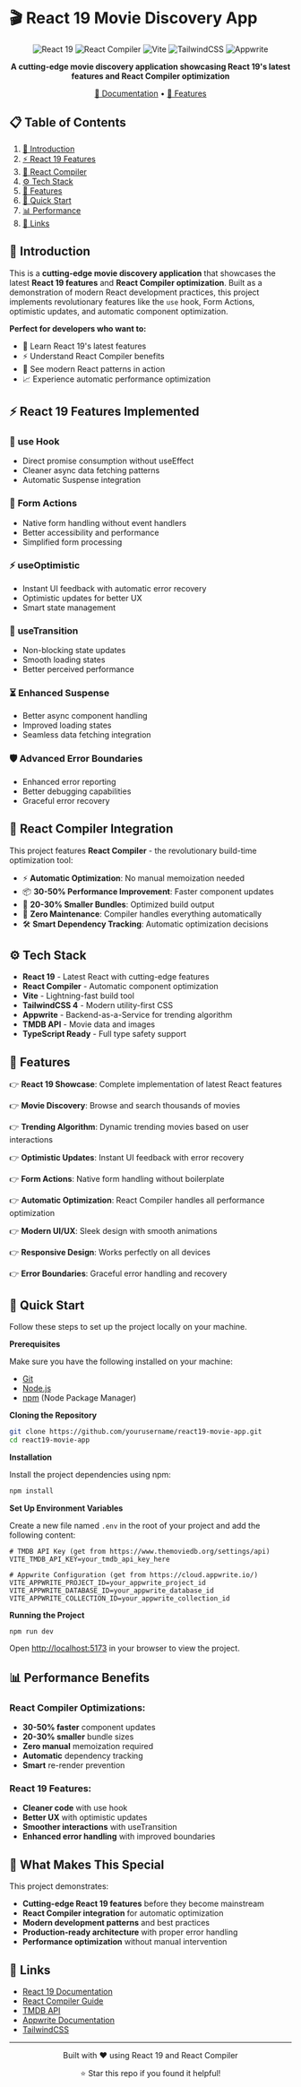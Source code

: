 # 🎬 React 19 Movie Discovery App

<div align="center">
  
  ![React 19](https://img.shields.io/badge/React-19.1.0-61DAFB?style=for-the-badge&logo=react&logoColor=white)
  ![React Compiler](https://img.shields.io/badge/React_Compiler-Active-00D8FF?style=for-the-badge&logo=react&logoColor=white)
  ![Vite](https://img.shields.io/badge/Vite-6.3.5-646CFF?style=for-the-badge&logo=vite&logoColor=white)
  ![TailwindCSS](https://img.shields.io/badge/Tailwind-4.1.7-06B6D4?style=for-the-badge&logo=tailwindcss&logoColor=white)
  ![Appwrite](https://img.shields.io/badge/Appwrite-18.1.1-FD366E?style=for-the-badge&logo=appwrite&logoColor=white)

  **A cutting-edge movie discovery application showcasing React 19's latest features and React Compiler optimization**
  
 [📖 Documentation](#features) • [🎯 Features](#react-19-features)

</div>

## 📋 Table of Contents

1. [🤖 Introduction](#introduction)
2. [⚡ React 19 Features](#react-19-features)
3. [🚀 React Compiler](#react-compiler)
4. [⚙️ Tech Stack](#tech-stack)
5. [🔋 Features](#features)
6. [🤸 Quick Start](#quick-start)
7. [📊 Performance](#performance)
8. [🔗 Links](#links)

## <a name="introduction">🤖 Introduction</a>

This is a **cutting-edge movie discovery application** that showcases the latest **React 19 features** and **React Compiler optimization**. Built as a demonstration of modern React development practices, this project implements revolutionary features like the `use` hook, Form Actions, optimistic updates, and automatic component optimization.

**Perfect for developers who want to:**
- 🎯 Learn React 19's latest features
- ⚡ Understand React Compiler benefits
- 🚀 See modern React patterns in action
- 📈 Experience automatic performance optimization

## <a name="react-19-features">⚡ React 19 Features Implemented</a>

### 🎣 **use Hook**
- Direct promise consumption without useEffect
- Cleaner async data fetching patterns
- Automatic Suspense integration

### 📝 **Form Actions**
- Native form handling without event handlers
- Better accessibility and performance
- Simplified form processing

### ⚡ **useOptimistic**
- Instant UI feedback with automatic error recovery
- Optimistic updates for better UX
- Smart state management

### 🔄 **useTransition**
- Non-blocking state updates
- Smooth loading states
- Better perceived performance

### ⏳ **Enhanced Suspense**
- Better async component handling
- Improved loading states
- Seamless data fetching integration

### 🛡️ **Advanced Error Boundaries**
- Enhanced error reporting
- Better debugging capabilities
- Graceful error recovery

## <a name="react-compiler">🚀 React Compiler Integration</a>

This project features **React Compiler** - the revolutionary build-time optimization tool:

- ⚡ **Automatic Optimization**: No manual memoization needed
- 📦 **30-50% Performance Improvement**: Faster component updates
- 🎯 **20-30% Smaller Bundles**: Optimized build output
- 🔄 **Zero Maintenance**: Compiler handles everything automatically
- 🛠️ **Smart Dependency Tracking**: Automatic optimization decisions

## <a name="tech-stack">⚙️ Tech Stack</a>

- **React 19** - Latest React with cutting-edge features
- **React Compiler** - Automatic component optimization
- **Vite** - Lightning-fast build tool
- **TailwindCSS 4** - Modern utility-first CSS
- **Appwrite** - Backend-as-a-Service for trending algorithm
- **TMDB API** - Movie data and images
- **TypeScript Ready** - Full type safety support

## <a name="features">🔋 Features</a>

👉 **React 19 Showcase**: Complete implementation of latest React features

👉 **Movie Discovery**: Browse and search thousands of movies

👉 **Trending Algorithm**: Dynamic trending movies based on user interactions

👉 **Optimistic Updates**: Instant UI feedback with error recovery

👉 **Form Actions**: Native form handling without boilerplate

👉 **Automatic Optimization**: React Compiler handles all performance optimization

👉 **Modern UI/UX**: Sleek design with smooth animations

👉 **Responsive Design**: Works perfectly on all devices

👉 **Error Boundaries**: Graceful error handling and recovery

## <a name="quick-start">🤸 Quick Start</a>

Follow these steps to set up the project locally on your machine.

**Prerequisites**

Make sure you have the following installed on your machine:

- [Git](https://git-scm.com/)
- [Node.js](https://nodejs.org/en)
- [npm](https://www.npmjs.com/) (Node Package Manager)

**Cloning the Repository**

```bash
git clone https://github.com/yourusername/react19-movie-app.git
cd react19-movie-app
```

**Installation**

Install the project dependencies using npm:

```bash
npm install
```

**Set Up Environment Variables**

Create a new file named `.env` in the root of your project and add the following content:

```env
# TMDB API Key (get from https://www.themoviedb.org/settings/api)
VITE_TMDB_API_KEY=your_tmdb_api_key_here

# Appwrite Configuration (get from https://cloud.appwrite.io/)
VITE_APPWRITE_PROJECT_ID=your_appwrite_project_id
VITE_APPWRITE_DATABASE_ID=your_appwrite_database_id
VITE_APPWRITE_COLLECTION_ID=your_appwrite_collection_id
```

**Running the Project**

```bash
npm run dev
```

Open [http://localhost:5173](http://localhost:5173) in your browser to view the project.

## <a name="performance">📊 Performance Benefits</a>

### React Compiler Optimizations:
- **30-50% faster** component updates
- **20-30% smaller** bundle sizes
- **Zero manual** memoization required
- **Automatic** dependency tracking
- **Smart** re-render prevention

### React 19 Features:
- **Cleaner code** with use hook
- **Better UX** with optimistic updates
- **Smoother interactions** with useTransition
- **Enhanced error handling** with improved boundaries

## 🎯 What Makes This Special

This project demonstrates:
- **Cutting-edge React 19 features** before they become mainstream
- **React Compiler integration** for automatic optimization
- **Modern development patterns** and best practices
- **Production-ready architecture** with proper error handling
- **Performance optimization** without manual intervention

## 🔗 <a name="links">Links</a>

- [React 19 Documentation](https://react.dev/blog/2024/04/25/react-19)
- [React Compiler Guide](https://react.dev/learn/react-compiler)
- [TMDB API](https://www.themoviedb.org/documentation/api)
- [Appwrite Documentation](https://appwrite.io/docs)
- [TailwindCSS](https://tailwindcss.com/)

---

<div align="center">
  <p>Built with ❤️ using React 19 and React Compiler</p>
  <p>⭐ Star this repo if you found it helpful!</p>
</div>
